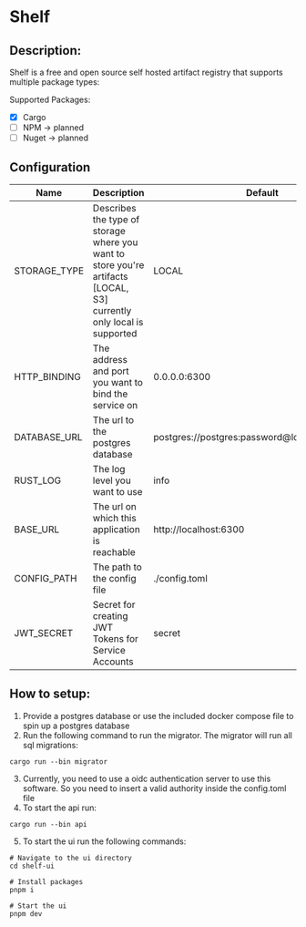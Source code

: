 # Shelf

## Description:

Shelf is a free and open source self hosted artifact registry that supports multiple package types:

Supported Packages:

- [x] Cargo
- [ ] NPM -> planned
- [ ] Nuget -> planned

## Configuration

| Name         | Description                                                                                                          | Default                                         |
|--------------|----------------------------------------------------------------------------------------------------------------------|-------------------------------------------------|
| STORAGE_TYPE | Describes the type of storage where you want to store you're artifacts [LOCAL, S3] currently only local is supported | LOCAL                                           |
| HTTP_BINDING | The address and port you want to bind the service on                                                                 | 0.0.0.0:6300                                    |
| DATABASE_URL | The url to the postgres database                                                                                     | postgres://postgres:password@localhost/postgres |
| RUST_LOG     | The log level you want to use                                                                                        | info                                            |
| BASE_URL     | The url on which this application is reachable                                                                       | http://localhost:6300                           |
| CONFIG_PATH  | The path to the config file                                                                                          | ./config.toml                                   |
| JWT_SECRET   | Secret for creating JWT Tokens for Service Accounts                                                                  | secret                                          |

## How to setup:

1. Provide a postgres database or use the included docker compose file to spin up a postgres database
2. Run the following command to run the migrator. The migrator will run all sql migrations:
```shell
cargo run --bin migrator
```

3. Currently, you need to use a oidc authentication server to use this software. So you need to insert a valid authority inside the config.toml file
4. To start the api run:
```shell
cargo run --bin api
```

5. To start the ui run the following commands:
```shell
# Navigate to the ui directory
cd shelf-ui

# Install packages
pnpm i

# Start the ui
pnpm dev
```